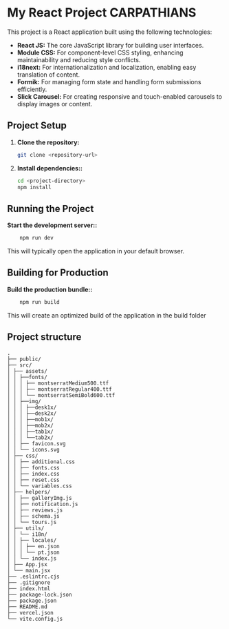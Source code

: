 # My React Project CARPATHIANS

This project is a React application built using the following technologies:

- **React JS:** The core JavaScript library for building user interfaces.
- **Module CSS:** For component-level CSS styling, enhancing maintainability and reducing style conflicts.
- **i18next:** For internationalization and localization, enabling easy translation of content.
- **Formik:** For managing form state and handling form submissions efficiently.
- **Slick Carousel:** For creating responsive and touch-enabled carousels to display images or content.

## Project Setup

1. **Clone the repository:**

   ```bash
   git clone <repository-url>

   ```

2. **Install dependencies::**

   ```bash
   cd <project-directory>
   npm install
   ```

## Running the Project

**Start the development server::**

```bash
    npm run dev
```

This will typically open the application in your default browser.

## Building for Production

**Build the production bundle::**

```bash
    npm run build
```

This will create an optimized build of the application in the build folder

## Project structure

```
.
├── public/
├── src/
│ ├── assets/
│ │ ├──fonts/
│ │ │ ├── montserratMedium500.ttf
│ │ │ ├── montserratRegular400.ttf
│ │ │ └── montserratSemiBold600.ttf
│ │ ├──img/
│ │ │ ├──desk1x/
│ │ │ ├──desk2x/
│ │ │ ├──mob1x/
│ │ │ ├──mob2x/
│ │ │ ├──tab1x/
│ │ │ └──tab2x/
│ │ ├── favicon.svg
│ │ └── icons.svg
│ ├── css/
│ │ ├── additional.css
│ │ ├── fonts.css
│ │ ├── index.css
│ │ ├── reset.css
│ │ └── variables.css
│ ├── helpers/
│ │ ├── galleryImg.js
│ │ ├── notification.js
│ │ ├── reviews.js
│ │ ├── schema.js
│ │ └── tours.js
│ ├── utils/
│ │ └── i18n/
│ │ ├── locales/
│ │ │ ├── en.json
│ │ │ └── pt.json
│ │ └── index.js
│ ├── App.jsx
│ └── main.jsx
├── .eslintrc.cjs
├── .gitignore
├── index.html
├── package-lock.json
├── package.json
├── README.md
├── vercel.json
└── vite.config.js
```
